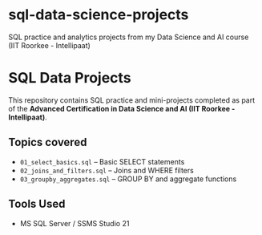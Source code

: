 # sql-data-science-projects
SQL practice and analytics projects from my Data Science and AI course (IIT Roorkee - Intellipaat)

# SQL Data Projects

This repository contains SQL practice and mini-projects completed as part of the **Advanced Certification in Data Science and AI (IIT Roorkee - Intellipaat)**.

## Topics covered
- `01_select_basics.sql` – Basic SELECT statements
- `02_joins_and_filters.sql` – Joins and WHERE filters
- `03_groupby_aggregates.sql` – GROUP BY and aggregate functions

## Tools Used
- MS SQL Server / SSMS Studio 21

